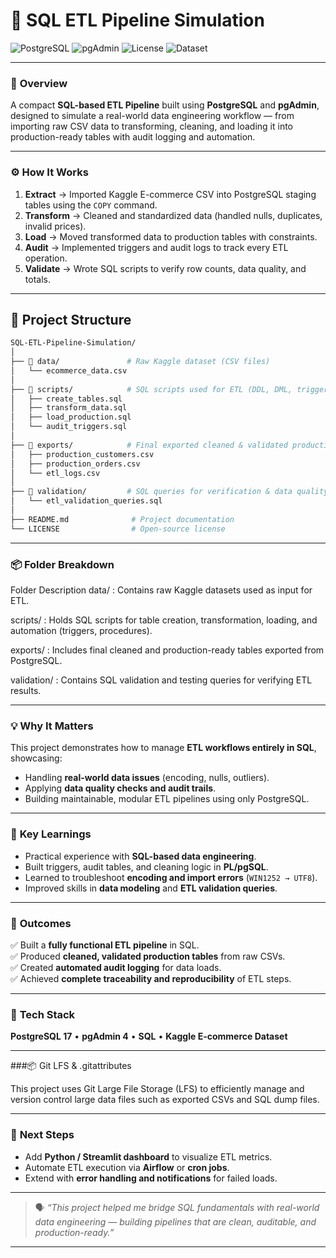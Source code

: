 # 🧩 SQL ETL Pipeline Simulation  

![PostgreSQL](https://img.shields.io/badge/Database-PostgreSQL-blue?logo=postgresql)
![pgAdmin](https://img.shields.io/badge/Tool-pgAdmin-orange?logo=postgresql)
![License](https://img.shields.io/badge/License-MIT-green)
![Dataset](https://img.shields.io/badge/Data-Kaggle%20E--commerce-lightgrey?logo=kaggle)

---

### 🎯 **Overview**
A compact **SQL-based ETL Pipeline** built using **PostgreSQL** and **pgAdmin**, designed to simulate a real-world data engineering workflow — from importing raw CSV data to transforming, cleaning, and loading it into production-ready tables with audit logging and automation.

---

### ⚙️ **How It Works**
1. **Extract** → Imported Kaggle E-commerce CSV into PostgreSQL staging tables using the `COPY` command.  
2. **Transform** → Cleaned and standardized data (handled nulls, duplicates, invalid prices).  
3. **Load** → Moved transformed data to production tables with constraints.  
4. **Audit** → Implemented triggers and audit logs to track every ETL operation.  
5. **Validate** → Wrote SQL scripts to verify row counts, data quality, and totals.

---

## 🧰 Project Structure  

```bash
SQL-ETL-Pipeline-Simulation/
│
├── 📁 data/               # Raw Kaggle dataset (CSV files)
│   └── ecommerce_data.csv
│
├── 📁 scripts/            # SQL scripts used for ETL (DDL, DML, triggers, audits)
│   ├── create_tables.sql
│   ├── transform_data.sql
│   ├── load_production.sql
│   └── audit_triggers.sql
│
├── 📁 exports/            # Final exported cleaned & validated production tables
│   ├── production_customers.csv
│   ├── production_orders.csv
│   └── etl_logs.csv
│
├── 📁 validation/         # SQL queries for verification & data quality checks
│   └── etl_validation_queries.sql
│
├── README.md              # Project documentation
└── LICENSE                # Open-source license
```
---
### 📦 Folder Breakdown
Folder	Description
data/	      :  Contains raw Kaggle datasets used as input for ETL.

scripts/	  : Holds SQL scripts for table creation, transformation, loading, and automation                     (triggers, procedures).

exports/	  : Includes final cleaned and production-ready tables exported from PostgreSQL.

validation/ : Contains SQL validation and testing queries for verifying ETL results.

---

### 💡 **Why It Matters**
This project demonstrates how to manage **ETL workflows entirely in SQL**, showcasing:
- Handling **real-world data issues** (encoding, nulls, outliers).  
- Applying **data quality checks and audit trails**.  
- Building maintainable, modular ETL pipelines using only PostgreSQL.  

---

### 🧠 **Key Learnings**
- Practical experience with **SQL-based data engineering**.  
- Built triggers, audit tables, and cleaning logic in **PL/pgSQL**.  
- Learned to troubleshoot **encoding and import errors** (`WIN1252 → UTF8`).  
- Improved skills in **data modeling** and **ETL validation queries**.

---

### 🚀 **Outcomes**
✅ Built a **fully functional ETL pipeline** in SQL.  
✅ Produced **cleaned, validated production tables** from raw CSVs.  
✅ Created **automated audit logging** for data loads.  
✅ Achieved **complete traceability and reproducibility** of ETL steps.  

---

### 🧰 **Tech Stack**
**PostgreSQL 17** • **pgAdmin 4** • **SQL** • **Kaggle E-commerce Dataset**

---
###📦 Git LFS & .gitattributes

This project uses Git Large File Storage (LFS) to efficiently manage and version control large data files such as exported CSVs and SQL dump files.

---

### 🌱 **Next Steps**
- Add **Python / Streamlit dashboard** to visualize ETL metrics.  
- Automate ETL execution via **Airflow** or **cron jobs**.  
- Extend with **error handling and notifications** for failed loads.  

---

> 🗣 *“This project helped me bridge SQL fundamentals with real-world data engineering — building pipelines that are clean, auditable, and production-ready.”*

---
